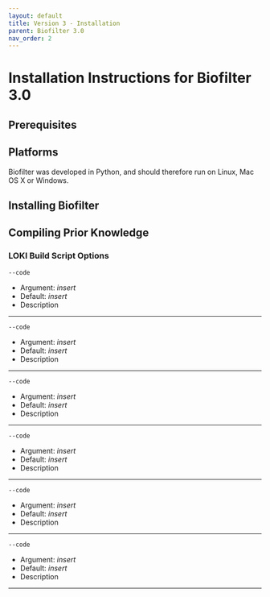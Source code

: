 ```yaml
---
layout: default
title: Version 3 - Installation
parent: Biofilter 3.0
nav_order: 2
---
```


# Installation Instructions for Biofilter 3.0

## Prerequisites


## Platforms
Biofilter was developed in Python, and should therefore run on Linux, Mac OS X or Windows.

## Installing Biofilter


## Compiling Prior Knowledge


### LOKI Build Script Options

```
--code
```
* Argument: *insert*
* Default: *insert*
* Description

___

```
--code
```
* Argument: *insert*
* Default: *insert*
* Description

___

```
--code
```
* Argument: *insert*
* Default: *insert*
* Description

___

```
--code
```
* Argument: *insert*
* Default: *insert*
* Description

___

```
--code
```
* Argument: *insert*
* Default: *insert*
* Description

___

```
--code
```
* Argument: *insert*
* Default: *insert*
* Description

___
